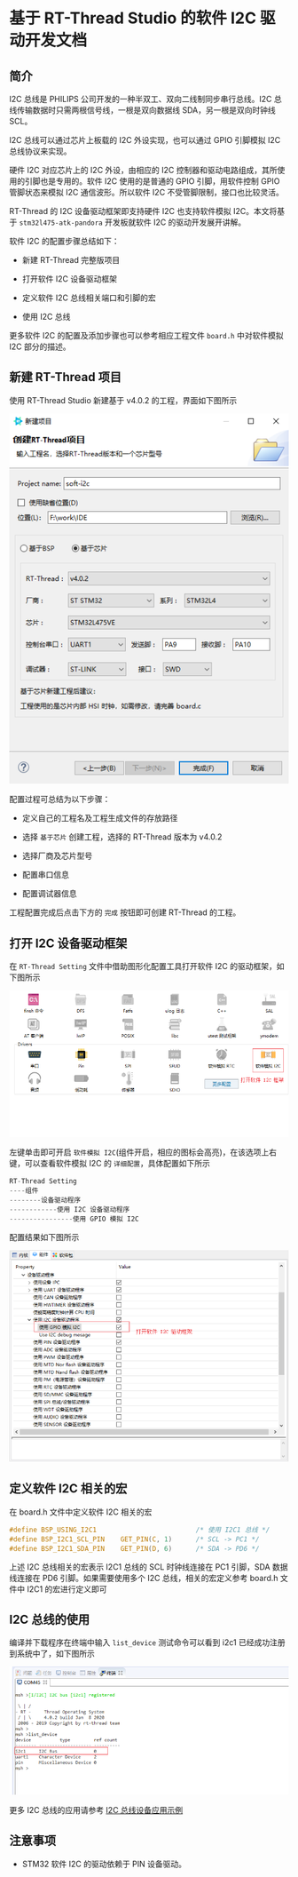 # 基于 RT-Thread Studio 的软件 I2C 驱动开发文档

## 简介

I2C 总线是 PHILIPS 公司开发的一种半双工、双向二线制同步串行总线。I2C 总线传输数据时只需两根信号线，一根是双向数据线 SDA，另一根是双向时钟线 SCL。

I2C 总线可以通过芯片上板载的 I2C 外设实现，也可以通过 GPIO 引脚模拟 I2C 总线协议来实现。

硬件 I2C 对应芯片上的 I2C 外设，由相应的 I2C 控制器和驱动电路组成，其所使用的引脚也是专用的。软件 I2C 使用的是普通的 GPIO 引脚，用软件控制 GPIO 管脚状态来模拟 I2C 通信波形。所以软件 I2C 不受管脚限制，接口也比较灵活。

RT-Thread 的 I2C 设备驱动框架即支持硬件 I2C 也支持软件模拟 I2C。本文将基于 `stm32l475-atk-pandora` 开发板就软件 I2C 的驱动开发展开讲解。

软件 I2C 的配置步骤总结如下：

- 新建 RT-Thread 完整版项目

- 打开软件 I2C 设备驱动框架

- 定义软件 I2C 总线相关端口和引脚的宏

- 使用 I2C 总线

更多软件 I2C 的配置及添加步骤也可以参考相应工程文件 `board.h` 中对软件模拟 I2C 部分的描述。


## 新建 RT-Thread 项目

使用 RT-Thread Studio 新建基于 v4.0.2 的工程，界面如下图所示

![i2c-project](figures/i2c-project.png)

配置过程可总结为以下步骤：

- 定义自己的工程名及工程生成文件的存放路径

- 选择 `基于芯片` 创建工程，选择的 RT-Thread 版本为 v4.0.2

- 选择厂商及芯片型号

- 配置串口信息

- 配置调试器信息

工程配置完成后点击下方的 `完成` 按钮即可创建 RT-Thread 的工程。

## 打开 I2C 设备驱动框架

在 `RT-Thread Setting` 文件中借助图形化配置工具打开软件 I2C 的驱动框架，如下图所示

![open-picture](figures/open-picture.png)

左键单击即可开启 `软件模拟 I2C`(组件开启，相应的图标会高亮)，在该选项上右键，可以查看软件模拟 I2C 的 `详细配置`，具体配置如下所示

```c
RT-Thread Setting
----组件
--------设备驱动程序
------------使用 I2C 设备驱动程序
----------------使用 GPIO 模拟 I2C
```

配置结果如下图所示

![open-frame](figures/open-frame.png)

## 定义软件 I2C 相关的宏

在 board.h 文件中定义软件 I2C 相关的宏

```c
#define BSP_USING_I2C1                         /* 使用 I2C1 总线 */
#define BSP_I2C1_SCL_PIN    GET_PIN(C, 1)      /* SCL -> PC1 */
#define BSP_I2C1_SDA_PIN    GET_PIN(D, 6)      /* SDA -> PD6 */
```

上述 I2C 总线相关的宏表示 I2C1 总线的 SCL 时钟线连接在 PC1 引脚，SDA 数据线连接在 PD6 引脚。如果需要使用多个 I2C 总线，相关的宏定义参考 board.h 文件中 I2C1 的宏进行定义即可

## I2C 总线的使用

编译并下载程序在终端中输入 `list_device` 测试命令可以看到 i2c1 已经成功注册到系统中了，如下图所示

![list_device](figures/list_device.png)

更多 I2C 总线的应用请参考 [I2C 总线设备应用示例](https://www.rt-thread.org/document/site/programming-manual/device/i2c/i2c/#i2c_4)


## 注意事项

- STM32 软件 I2C 的驱动依赖于 PIN 设备驱动。
